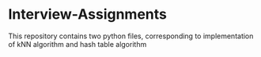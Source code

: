 # Interview-Assignments
This repository contains two python files, corresponding to implementation of kNN algorithm and hash table algorithm
